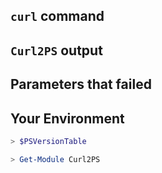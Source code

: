 <!--- Provide a brief summary of the issue in the Title above -->

## `curl` command
<!--- If you come across a curl command that doesn't work, provide it here -->
<!--- Be sure to redact any sensitive information! -->

## `Curl2PS` output
<!--- Please paste in any error output from Curl2PS -->

## Parameters that failed
<!--- Please list out the specific curl parameters that failed -->

## Your Environment
<!-- Please provide the output of the following and any other relevant data -->

```powershell
> $PSVersionTable

```

```powershell
> Get-Module Curl2PS

```